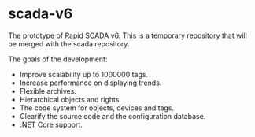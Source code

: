 # scada-v6
The prototype of Rapid SCADA v6. This is a temporary repository that will be merged with the scada repository.

The goals of the development:
* Improve scalability up to 1000000 tags.
* Increase performance on displaying trends.
* Flexible archives.
* Hierarchical objects and rights.
* The code system for objects, devices and tags.
* Clearify the source code and the configuration database.
* .NET Core support.
